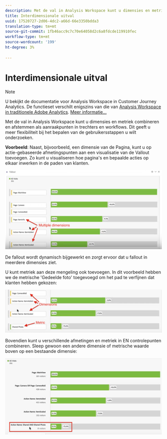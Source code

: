 ```yaml
---
description: Met de val in Analysis Workspace kunt u dimensies en metriek combineren en afstemmen als aanraakpunten in trechters en workflows. Dit geeft u meer flexibiliteit bij het bepalen van de gebruikersstappen u wilt onderzoeken.
title: Interdimensionale uitval
uuid: 17520727-2d06-4dc2-a66d-66e3350bdda3
translation-type: tm+mt
source-git-commit: 1fb46acc9c7c70e64058d2c6a8fdcde119910fec
workflow-type: tm+mt
source-wordcount: '199'
ht-degree: 3%

---
```



# Interdimensionale uitval

>[!NOTE]
>
>U bekijkt de documentatie voor Analysis Workspace in Customer Journey Analytics. De functieset verschilt enigszins van die van [Analysis Workspace in traditionele Adobe Analytics](https://docs.adobe.com/content/help/en/analytics/analyze/analysis-workspace/home.html). [Meer informatie...](/help/getting-started/cja-aa.md)

Met de val in Analysis Workspace kunt u dimensies en metriek combineren en afstemmen als aanraakpunten in trechters en workflows. Dit geeft u meer flexibiliteit bij het bepalen van de gebruikersstappen u wilt onderzoeken.

**Voorbeeld**: Naast, bijvoorbeeld, een dimensie van de Pagina, kunt u op actie-gebaseerde afmetingspunten aan een visualisatie van de Vallout toevoegen. Zo kunt u visualiseren hoe pagina&#39;s en bepaalde acties op elkaar inwerken in de paden van klanten.

![](assets/interdimensional-fallout1.png)

De fallout wordt dynamisch bijgewerkt en zorgt ervoor dat u fallout in meerdere dimensies ziet.

U kunt metriek aan deze mengeling ook toevoegen. In dit voorbeeld hebben we de metrische &#39;Gedeelde foto&#39; toegevoegd om het pad te verfijnen dat klanten hebben gekozen:

![](assets/interdimensional-fallout2.png)

Bovendien kunt u verschillende afmetingen en metriek in EN controlepunten combineren. Sleep gewoon een andere dimensie of metrische waarde boven op een bestaande dimensie:

![](assets/interdimensional-fallout3.png)

